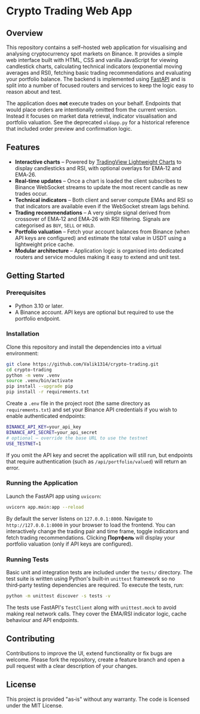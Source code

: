 # Crypto Trading Web App

## Overview

This repository contains a self–hosted web application for visualising and
analysing cryptocurrency spot markets on Binance.  It provides a simple
web interface built with HTML, CSS and vanilla JavaScript for viewing
candlestick charts, calculating technical indicators (exponential moving
averages and RSI), fetching basic trading recommendations and
evaluating your portfolio balance.  The backend is implemented using
[FastAPI](https://fastapi.tiangolo.com/) and is split into a number of
focused routers and services to keep the logic easy to reason about and
test.

The application does **not** execute trades on your behalf.  Endpoints
that would place orders are intentionally omitted from the current
version.  Instead it focuses on market data retrieval, indicator
visualisation and portfolio valuation.  See the deprecated
`oldapp.py` for a historical reference that included order preview and
confirmation logic.

## Features

* **Interactive charts** – Powered by
  [TradingView Lightweight Charts](https://www.tradingview.com/lightweight-charts/)
  to display candlesticks and RSI, with optional overlays for EMA‑12
  and EMA‑26.
* **Real‑time updates** – Once a chart is loaded the client subscribes
  to Binance WebSocket streams to update the most recent candle as new
  trades occur.
* **Technical indicators** – Both client and server compute EMAs and
  RSI so that indicators are available even if the WebSocket stream
  lags behind.
* **Trading recommendations** – A very simple signal derived from
  crossover of EMA‑12 and EMA‑26 with RSI filtering.  Signals are
  categorised as `BUY`, `SELL` or `HOLD`.
* **Portfolio valuation** – Fetch your account balances from Binance
  (when API keys are configured) and estimate the total value in USDT
  using a lightweight price cache.
* **Modular architecture** – Application logic is organised into
  dedicated routers and service modules making it easy to extend and
  unit test.

## Getting Started

### Prerequisites

* Python 3.10 or later.
* A Binance account.  API keys are optional but required to use the
  portfolio endpoint.

### Installation

Clone this repository and install the dependencies into a virtual
environment:

```bash
git clone https://github.com/Valik1314/crypto-trading.git
cd crypto-trading
python -m venv .venv
source .venv/bin/activate
pip install --upgrade pip
pip install -r requirements.txt
```

Create a `.env` file in the project root (the same directory as
`requirements.txt`) and set your Binance API credentials if you wish to
enable authenticated endpoints:

```bash
BINANCE_API_KEY=your_api_key
BINANCE_API_SECRET=your_api_secret
# optional – override the base URL to use the testnet
USE_TESTNET=1
```

If you omit the API key and secret the application will still run, but
endpoints that require authentication (such as `/api/portfolio/valued`)
will return an error.

### Running the Application

Launch the FastAPI app using `uvicorn`:

```bash
uvicorn app.main:app --reload
```

By default the server listens on `127.0.0.1:8000`.  Navigate to
`http://127.0.0.1:8000` in your browser to load the frontend.  You can
interactively change the trading pair and time frame, toggle indicators
and fetch trading recommendations.  Clicking **Портфель** will display
your portfolio valuation (only if API keys are configured).

### Running Tests

Basic unit and integration tests are included under the `tests/`
directory.  The test suite is written using Python's built‑in
`unittest` framework so no third‑party testing dependencies are
required.  To execute the tests, run:

```bash
python -m unittest discover -s tests -v
```

The tests use FastAPI's `TestClient` along with `unittest.mock` to
avoid making real network calls.  They cover the EMA/RSI indicator
logic, cache behaviour and API endpoints.

## Contributing

Contributions to improve the UI, extend functionality or fix bugs are
welcome.  Please fork the repository, create a feature branch and open
a pull request with a clear description of your changes.

## License

This project is provided "as‑is" without any warranty.  The code is
licensed under the MIT License.
